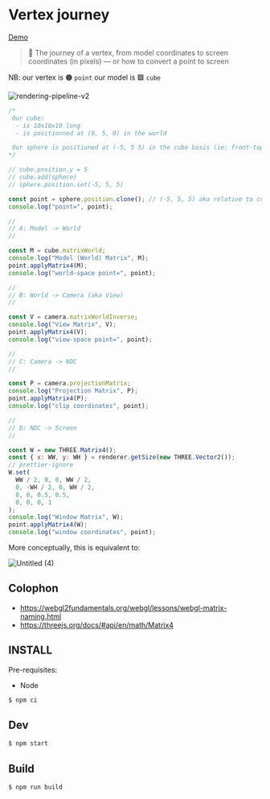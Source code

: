 # Vertex journey

[Demo](https://abernier.github.io/vertex-journey)

> 🧳 The journey of a vertex, from model coordinates to screen coordinates (in pixels) — or how to convert a point to screen

NB: our vertex is 🟠 `point` our model is 🟪 `cube`

![rendering-pipeline-v2](https://user-images.githubusercontent.com/76580/200899215-0b4f056f-43d7-4b31-97e6-2626d2c2b591.png)

```js
/*
 Our cube:
  - is 10x10x10 long
  - is positionned at (0, 5, 0) in the world

 Our sphere is positioned at (-5, 5 5) in the cube basis (ie: front-top-left corner)
*/

// cube.position.y = 5
// cube.add(sphere)
// sphere.position.set(-5, 5, 5)

const point = sphere.position.clone(); // (-5, 5, 5) aka relative to cube
console.log("point=", point);

//
// A: Model -> World
//

const M = cube.matrixWorld;
console.log("Model (World) Matrix", M);
point.applyMatrix4(M);
console.log("world-space point=", point);

//
// B: World -> Camera (aka View)
//

const V = camera.matrixWorldInverse;
console.log("View Matrix", V);
point.applyMatrix4(V);
console.log("view-space point=", point);

//
// C: Camera -> NDC
//

const P = camera.projectionMatrix;
console.log("Projection Matrix", P);
point.applyMatrix4(P);
console.log("clip coordinates", point);

//
// D: NDC -> Screen
//

const W = new THREE.Matrix4();
const { x: WW, y: WH } = renderer.getSize(new THREE.Vector2());
// prettier-ignore
W.set(
  WW / 2, 0, 0, WW / 2,
  0, -WH / 2, 0, WH / 2,
  0, 0, 0.5, 0.5,
  0, 0, 0, 1
);
console.log("Window Matrix", W);
point.applyMatrix4(W);
console.log("window coordinates", point);
```

More conceptually, this is equivalent to:

![Untitled (4)](https://user-images.githubusercontent.com/76580/200899430-209ec26e-42aa-4963-9a54-fbec17db66e9.png)


## Colophon

- https://webgl2fundamentals.org/webgl/lessons/webgl-matrix-naming.html
- https://threejs.org/docs/#api/en/math/Matrix4

## INSTALL

Pre-requisites:

- Node

```sh
$ npm ci
```

## Dev

```sh
$ npm start
```

## Build

```sh
$ npm run build
```
